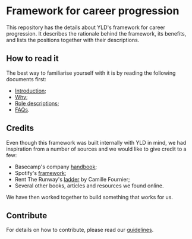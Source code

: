 # Framework for career progression

This repository has the details about YLD's framework for career progression. It
describes the rationale behind the framework, its benefits, and lists the
positions together with their descriptions.

## How to read it

The best way to familiarise yourself with it is by reading the following
documents first:

- [Introduction](Intro.md);
- [Why](Why.md);
- [Role descriptions](Roles.md);
- [FAQs](FAQ.md).

## Credits

Even though this framework was built internally with YLD in mind, we had
inspiration from a number of sources and we would like to give credit to a few:

- Basecamp's company [handbook][1];
- Spotify's [framework][2];
- Rent The Runway's [ladder][3] by Camille Fournier;
- Several other books, articles and resources we found online.

We have then worked together to build something that works for us.

## Contribute

For details on how to contribute, please read our [guidelines][4].

[1]: https://github.com/basecamp/handbook
[2]: https://labs.spotify.com/2016/02/15/spotify-technology-career-steps/
[3]: http://dresscode.renttherunway.com/blog/ladder
[4]: CONTRIBUTING.md
